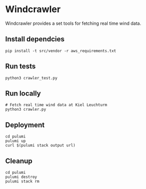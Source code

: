 # Windcrawler

Windcrawler provides a set tools for fetching real time wind data.

## Install dependcies

```
pip install -t src/vendor -r aws_requirements.txt
```

## Run tests

```
python3 crawler_test.py
```

## Run locally

```
# Fetch real time wind data at Kiel Leuchturm
python3 crawler.py
```

## Deployment

```
cd pulumi
pulumi up
curl $(pulumi stack output url)
```

## Cleanup

```
cd pulumi
pulumi destroy
pulumi stack rm
```

